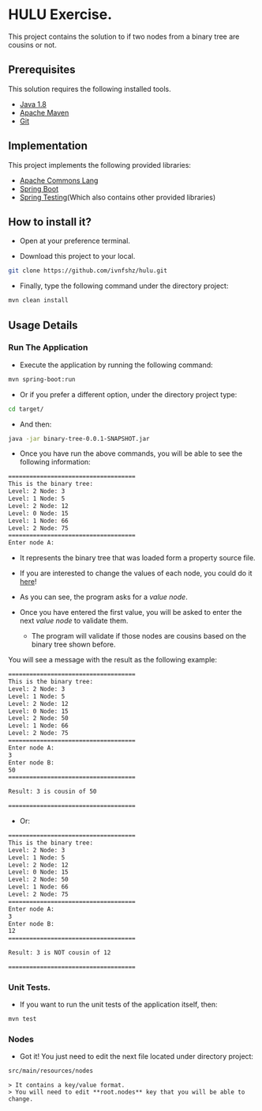 # HULU Exercise.

This project contains the solution to if two nodes from a binary tree are cousins or not.

## Prerequisites

This solution requires the following installed tools.
 
* [Java 1.8](http://www.oracle.com/technetwork/java/javase/downloads/jdk8-downloads-2133151.html)
* [Apache Maven](https://maven.apache.org/)
* [Git](https://git-scm.com/)

## Implementation

This project implements the following provided libraries:

* [Apache Commons Lang](https://commons.apache.org/proper/commons-lang/)
* [Spring Boot](https://spring.io/projects/spring-boot)
* [Spring Testing](https://docs.spring.io/spring-boot/docs/current/reference/html/boot-features-testing.html)(Which also contains other provided libraries)

## How to install it?

- Open at your preference terminal. 

- Download this project to your local.

```bash
git clone https://github.com/ivnfshz/hulu.git
```

- Finally, type the following command under the directory project:

```bash
mvn clean install
```

## Usage Details

### Run The Application

- Execute the application by running the following command:

```bash
mvn spring-boot:run
```
- Or if you prefer a different option, under the directory project type:

```bash
cd target/
```
- And then:

```bash
java -jar binary-tree-0.0.1-SNAPSHOT.jar
```

- Once you have run the above commands, you will be able to see the following information:

```bash
====================================
This is the binary tree:
Level: 2 Node: 3
Level: 1 Node: 5
Level: 2 Node: 12
Level: 0 Node: 15
Level: 1 Node: 66
Level: 2 Node: 75
====================================
Enter node A:
```
- It represents the binary tree that was loaded form a property source file. 

- If you are interested to change the values of each node, you could do it [here](https://github.com/ivnfshz/hulu#nodes)!

- As you can see, the program asks for a _value node_.

- Once you have entered the first value, you will be asked to enter the next _value node_ to validate them.
	- The program will validate if those nodes are cousins based on the binary tree shown before.

You will see a message with the result as the following example:

```bash
====================================
This is the binary tree:
Level: 2 Node: 3
Level: 1 Node: 5
Level: 2 Node: 12
Level: 0 Node: 15
Level: 2 Node: 50
Level: 1 Node: 66
Level: 2 Node: 75
====================================
Enter node A:
3
Enter node B:
50
====================================

Result: 3 is cousin of 50

====================================
```

- Or: 

```bash
====================================
This is the binary tree:
Level: 2 Node: 3
Level: 1 Node: 5
Level: 2 Node: 12
Level: 0 Node: 15
Level: 2 Node: 50
Level: 1 Node: 66
Level: 2 Node: 75
====================================
Enter node A:
3
Enter node B:
12
====================================

Result: 3 is NOT cousin of 12

====================================
``` 

### Unit Tests.

- If you want to run the unit tests of the application itself, then:

```bash
mvn test
```
### Nodes

- Got it! You just need to edit the next file located under directory project:

```bash
src/main/resources/nodes
```
	> It contains a key/value format. 
	> You will need to edit **root.nodes** key that you will be able to change.